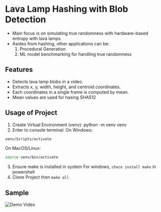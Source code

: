 # Lava Lamp Hashing with Blob Detection
- Main focus is on simulating true randomness with hardware-based entropy with lava lamps
- Asides from hashing, other applications can be:
    1. Procedural Generation
    2. ML model  benchmarking for handling true randomness

## Features
- Detects lava lamp blobs in a video.
- Extracts x, y, width, height, and centroid coordinates.
- Each coordinates in a single frame is computed by mean.
- Mean values are used for hasing SHA512

## Usage of Project
1. Create Virtual Environment (venv): python -m venv venv
2. Enter to console terminal:
On Windows:
```sh
venv/Scripts/activate
```
On MacOS/Linux:
```sh
source venv/bin/activate
```
3. Ensure make is installed in system
For windows, `choco install make` in powershell
4. Clone Project then `make all`

## Sample
![Demo Video](media/sample.gif)
